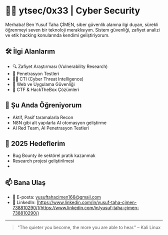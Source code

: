 # 👨‍💻 ytsec/0x33 | Cyber Security 

Merhaba! Ben Yusuf Taha ÇİMEN, siber güvenlik alanına ilgi duyan, sürekli öğrenmeyi seven bir teknoloji meraklısıyım. Sistem güvenliği, zafiyet analizi ve etik hacking konularında kendimi geliştiriyorum.

## 🛠️ İlgi Alanlarım

- 🔍 Zafiyet Araştırması (Vulnerability Research)
- 🧪 Penetrasyon Testleri
- 🕵️‍♂️ CTI (Cyber Threat Intelligence)
- 🔐 Web ve Uygulama Güvenliği
- 🧰 CTF & HackTheBox Çözümleri

## 🧠 Şu Anda Öğreniyorum

- Aktif, Pasif taramalarla Recon
- N8N gibi alt yapılarla AI otomasyon geliştirme
- AI Red Team, AI Penetrasyon Testleri

## 🚀 2025 Hedeflerim

-  Bug Bounty ile sektörel pratik kazanmak
-  Research projesi geliştirilmesi
-  

## 📫 Bana Ulaş

- 📧 E-posta: yusuftahacimen166@gmail.com  
- 💼 LinkedIn: [https://www.linkedin.com/in/yusuf-taha-çimen-738810290/](https://www.linkedin.com/in/yusuf-taha-çimen-738810290/)  


---

> "The quieter you become, the more you are able to hear." – Kali Linux
